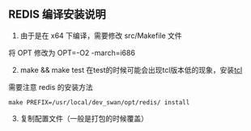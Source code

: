 REDIS 编译安装说明
------------------

1. 由于是在 x64 下编译，需要修改 src/Makefile 文件

 将 OPT 修改为 OPT=-O2 -march=i686

2. make && make test 在test的时候可能会出现tcl版本低的现象，安装[tcl][tcl]

需要注意 redis 的安装方法

	make PREFIX=/usr/local/dev_swan/opt/redis/ install

3. 复制配置文件（一般是打包的时候覆盖）

[tcl]: http://www.linuxfromscratch.org/blfs/view/cvs/general/tcl.html
